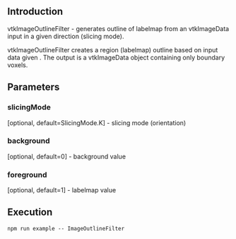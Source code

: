 ## Introduction

vtkImageOutlineFilter - generates outline of labelmap from an vtkImageData input in a given direction (slicing mode).   


vtkImageOutlineFilter creates a region (labelmap) outline based on input data given . The output
is a vtkImageData object containing only boundary voxels.

## Parameters
### slicingMode
[optional, default=SlicingMode.K] -  slicing mode (orientation)
### background
[optional, default=0] -  background value  
### foreground
[optional, default=1] -  labelmap value  

## Execution
``npm run example -- ImageOutlineFilter``
